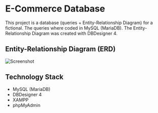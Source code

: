 # E-Commerce Database

This project is a database (queries + Entity-Relationship Diagram) for a fictional. The queries where coded in MySQL (MariaDB). The Entity-Relationship Diagram was created with DBDesigner 4.

## Entity-Relationship Diagram (ERD)

![Screenshot](E-commerce_Database_Entity-Relationship_Diagram_Image)

## Technology Stack

+ MySQL (MariaDB)
+ DBDesigner 4
+ XAMPP
+ phpMyAdmin

